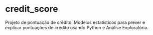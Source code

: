 # credit_score
Projeto de pontuação de crédito: Modelos estatísticos para prever e explicar pontuações de crédito usando Python e Análise Exploratória.
